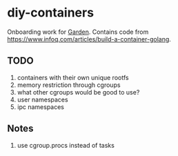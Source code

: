# diy-containers

Onboarding work for [Garden](https://github.com/cloudfoundry/garden-runc-release).
Contains code from https://www.infoq.com/articles/build-a-container-golang.

## TODO

1. containers with their own unique rootfs
1. memory restriction through cgroups
1. what other cgroups would be good to use?
1. user namespaces
1. ipc namespaces

## Notes

1. use cgroup.procs instead of tasks
